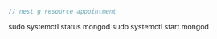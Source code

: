 ```javascript
// nest g resource appointment
```

sudo systemctl status mongod
sudo systemctl start mongod
